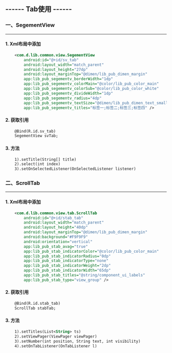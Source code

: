 ## ------ Tab使用 ------

### 一、SegementView
----------------------------------------------------------------------------------------------------
#### 1. Xml布局中添加
```xml
    <com.d.lib.common.view.SegementView
        android:id="@+id/sv_tab"
        android:layout_width="match_parent"
        android:layout_height="27dp"
        android:layout_marginTop="@dimen/lib_pub_dimen_margin"
        app:lib_pub_segementv_borderWidth="1dp"
        app:lib_pub_segementv_colorMain="@color/lib_pub_color_main"
        app:lib_pub_segementv_colorSub="@color/lib_pub_color_white"
        app:lib_pub_segementv_divideWidth="1dp"
        app:lib_pub_segementv_radius="4dp"
        app:lib_pub_segementv_textSize="@dimen/lib_pub_dimen_text_small"
        app:lib_pub_segementv_titles="标签一;标签二;标签三;标签四" />
```

#### 2. 获取引用
```xml
    @Bind(R.id.sv_tab)
    SegementView svTab;
```

#### 3. 方法
```xml
    1).setTitle(String[] title)
    2).select(int index)
    3).setOnSelectedListener(OnSelectedListener listener)
```

### 二、ScrollTab
----------------------------------------------------------------------------------------------------
#### 1. Xml布局中添加
```xml
    <com.d.lib.common.view.tab.ScrollTab
        android:id="@+id/stab_tab"
        android:layout_width="match_parent"
        android:layout_height="40dp"
        android:layout_marginTop="@dimen/lib_pub_dimen_margin"
        android:background="#F9F9F9"
        android:orientation="vertical"
        app:lib_pub_stab_avag="true"
        app:lib_pub_stab_indicatorColor="@color/lib_pub_color_main"
        app:lib_pub_stab_indicatorRadius="0dp"
        app:lib_pub_stab_indicatorType="none"
        app:lib_pub_stab_indicatorWeight="2dp"
        app:lib_pub_stab_indicatorWidth="65dp"
        app:lib_pub_stab_titles="@string/component_ui_labels"
        app:lib_pub_stab_type="view_group" />
```

#### 2. 获取引用
```xml
    @Bind(R.id.stab_tab)
    ScrollTab stabTab;
```

#### 3. 方法
```xml
    1).setTitles(List<String> ts)
    2).setViewPager(ViewPager viewPager)
    3).setNumber(int position, String text, int visibility)
    4).setOnTabListener(OnTabListener l)
```

